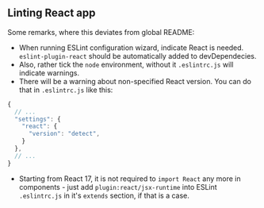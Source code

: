 ## Linting React app

Some remarks, where this deviates from global README:

- When running ESLint configuration wizard, indicate React is needed. `eslint-plugin-react` should be automatically added to devDependecies.
- Also, rather tick the `node` environment, without it `.eslintrc.js` will indicate warnings.
- There will be a warning about non-specified React version. You can do that in `.eslintrc.js` like this:

```javascript
{
  // ...
  "settings": {
    "react": {
      "version": "detect",
    }
  },
  // ...
}
```

- Starting from React 17, it is not required to `import React` any more in components - just add `plugin:react/jsx-runtime` into ESLint `.eslintrc.js` in it's `extends` section, if that is a case.